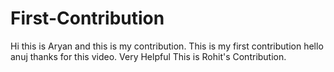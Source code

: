 # First-Contribution
Hi this is Aryan and this is my contribution.
This is my first contribution
hello anuj thanks for this video. Very Helpful
This is Rohit's Contribution.
